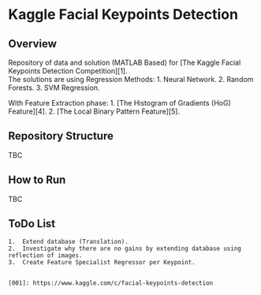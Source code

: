 # Kaggle Facial Keypoints Detection

## Overview
Repository of data and solution (MATLAB Based) for [The Kaggle Facial Keypoints Detection Competition][1].  
The solutions are using Regression Methods:
	1. 	Neural Network.
	2. 	Random Forests.
	3. 	SVM Regression.
	
With Feature Extraction phase:
	1. 	[The Histogram of Gradients (HoG) Feature][4].
	2.	[The Local Binary Pattern Feature][5].
	
## Repository Structure
TBC

## How to Run
TBC

## ToDo List
	1. 	Extend database (Translation).
	2.	Investigate why there are no gains by extending database using reflection of images.
	3. 	Create Feature Specialist Regressor per Keypoint.


	[001]: https://www.kaggle.com/c/facial-keypoints-detection
